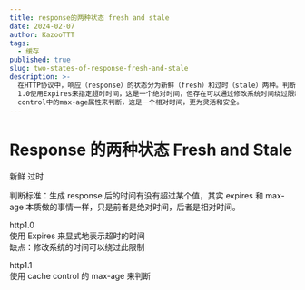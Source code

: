 ```yaml
---
title: response的两种状态 fresh and stale
date: 2024-02-07
author: KazooTTT
tags:
  - 缓存
published: true
slug: two-states-of-response-fresh-and-stale
description: >-
  在HTTP协议中，响应（response）的状态分为新鲜（fresh）和过时（stale）两种。判断一个响应是否过时的标准是生成响应后的时间是否超过了预设的阈值。HTTP
  1.0使用Expires来指定超时时间，这是一个绝对时间，但存在可以通过修改系统时间绕过限制的缺点。而HTTP 1.1则采用cache
  control中的max-age属性来判断，这是一个相对时间，更为灵活和安全。
---
```


# Response 的两种状态 Fresh and Stale

新鲜 过时

判断标准：生成 response 后的时间有没有超过某个值，其实 expires 和 max-age 本质做的事情一样，只是前者是绝对时间，后者是相对时间。

http1.0  
使用 Expires 来显式地表示超时的时间  
缺点：修改系统的时间可以绕过此限制

http1.1  
使用 cache control 的 max-age 来判断
